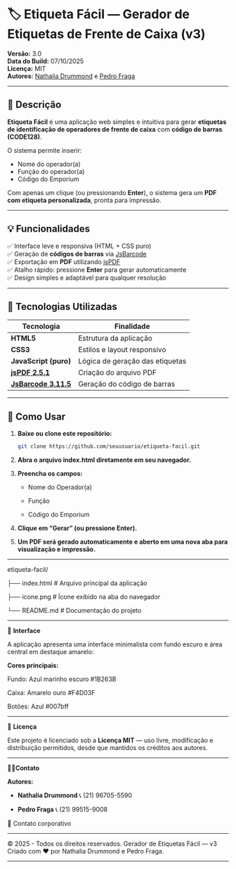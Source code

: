 # 🏷️ Etiqueta Fácil — Gerador de Etiquetas de Frente de Caixa (v3)

**Versão:** 3.0  
**Data do Build:** 07/10/2025  
**Licença:** MIT  
**Autores:** [Nathalia Drummond](#contato) e [Pedro Fraga](#contato)

---

## 📖 Descrição

**Etiqueta Fácil** é uma aplicação web simples e intuitiva para gerar **etiquetas de identificação de operadores de frente de caixa** com **código de barras (CODE128)**.

O sistema permite inserir:
- Nome do operador(a)
- Função do operador(a)
- Código do Emporium

Com apenas um clique (ou pressionando **Enter**), o sistema gera um **PDF com etiqueta personalizada**, pronta para impressão.

---

## 💡 Funcionalidades

✅ Interface leve e responsiva (HTML + CSS puro)  
✅ Geração de **códigos de barras** via [JsBarcode](https://github.com/lindell/JsBarcode)  
✅ Exportação em **PDF** utilizando [jsPDF](https://github.com/parallax/jsPDF)  
✅ Atalho rápido: pressione **Enter** para gerar automaticamente  
✅ Design simples e adaptável para qualquer resolução  

---

## 🧩 Tecnologias Utilizadas

| Tecnologia | Finalidade |
|-------------|-------------|
| **HTML5** | Estrutura da aplicação |
| **CSS3** | Estilos e layout responsivo |
| **JavaScript (puro)** | Lógica de geração das etiquetas |
| **[jsPDF 2.5.1](https://www.npmjs.com/package/jspdf)** | Criação do arquivo PDF |
| **[JsBarcode 3.11.5](https://github.com/lindell/JsBarcode)** | Geração do código de barras |

---

## 🚀 Como Usar

1. **Baixe ou clone este repositório:**
   ```bash
   git clone https://github.com/seuusuario/etiqueta-facil.git


2. **Abra o arquivo index.html diretamente em seu navegador.**

3. **Preencha os campos:**

   * Nome do Operador(a)

   * Função

   * Código do Emporium

4. **Clique em “Gerar” (ou pressione Enter).**

5. **Um PDF será gerado automaticamente e aberto em uma nova aba para visualização e impressão.**

---

   etiqueta-facil/
   
├── index.html        # Arquivo principal da aplicação

├── icone.png         # Ícone exibido na aba do navegador

└── README.md         # Documentação do projeto

---

🎨 **Interface**

A aplicação apresenta uma interface minimalista com fundo escuro e área central em destaque amarelo:

**Cores principais:**

Fundo: Azul marinho escuro #1B263B

Caixa: Amarelo ouro #F4D03F

Botões: Azul #007bff

---

🧾 **Licença**

Este projeto é licenciado sob a **Licença MIT** — uso livre, modificação e distribuição permitidos, desde que mantidos os créditos aos autores.

---

👩‍💻**Contato**

**Autores:**

* **Nathalia Drummond**
📞 (21) 96705-5590


* **Pedro Fraga**
📞 (21) 99515-9008

💼 Contato corporativo

---

© 2025 - Todos os direitos reservados.
Gerador de Etiquetas Fácil — v3
Criado com ❤️ por Nathalia Drummond e Pedro Fraga.



---



